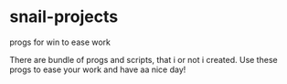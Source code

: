snail-projects
==============

progs for win to ease work


There are bundle of progs and scripts, that i or not i created.
Use these progs to ease your work and have aa nice day!
